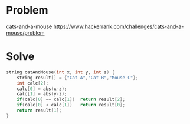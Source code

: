 # Problem
cats-and-a-mouse
https://www.hackerrank.com/challenges/cats-and-a-mouse/problem


# Solve
```c++
string catAndMouse(int x, int y, int z) {
    string result[] = {"Cat A","Cat B","Mouse C"};
    int calc[2];
    calc[0] = abs(x-z);
    calc[1] = abs(y-z);
    if(calc[0] == calc[1])  return result[2];
    if(calc[0] < calc[1])   return result[0];
    return result[1];
}
```
